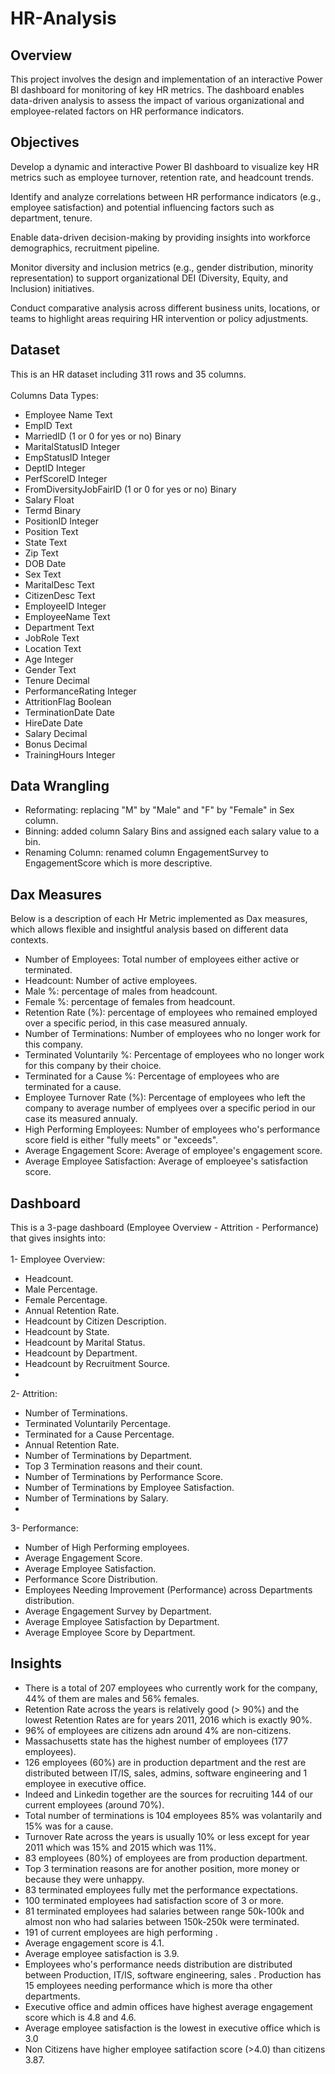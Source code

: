 # HR-Analysis

## Overview
This project involves the design and implementation of an interactive Power BI dashboard for monitoring of key HR metrics. The dashboard enables data-driven analysis to assess the impact of various organizational and employee-related factors on HR performance indicators.
## Objectives
Develop a dynamic and interactive Power BI dashboard to visualize key HR metrics such as employee turnover, retention rate, and headcount trends.

Identify and analyze correlations between HR performance indicators (e.g., employee satisfaction) and potential influencing factors such as department, tenure.

Enable data-driven decision-making by providing insights into workforce demographics, recruitment pipeline.

Monitor diversity and inclusion metrics (e.g., gender distribution, minority representation) to support organizational DEI (Diversity, Equity, and Inclusion) initiatives.

Conduct comparative analysis across different business units, locations, or teams to highlight areas requiring HR intervention or policy adjustments.

## Dataset
This is an HR dataset including 311 rows and 35 columns.</br>
</br>
Columns Data Types:
- Employee Name	Text
- EmpID	Text
- MarriedID (1 or 0 for yes or no)	Binary
- MaritalStatusID	Integer
- EmpStatusID	Integer
- DeptID Integer
- PerfScoreID Integer
- FromDiversityJobFairID (1 or 0 for yes or no)	Binary
- Salary	Float
- Termd	Binary
- PositionID Integer
- Position	Text
- State	Text
- Zip	Text
- DOB	Date
- Sex Text
- MaritalDesc	Text
- CitizenDesc	Text
- EmployeeID	Integer
- EmployeeName	Text
- Department	Text
- JobRole	Text
- Location	Text
- Age	Integer
- Gender	Text
- Tenure	Decimal
- PerformanceRating	Integer
- AttritionFlag	Boolean
- TerminationDate	Date
- HireDate	Date
- Salary	Decimal
- Bonus	Decimal
- TrainingHours	Integer
## Data Wrangling
- Reformating: replacing "M" by "Male" and "F" by "Female" in Sex column.
- Binning: added column Salary Bins and assigned each salary value to a bin.
- Renaming Column: renamed column EngagementSurvey to EngagementScore which is more descriptive.
## Dax Measures
Below is a description of each Hr Metric implemented as Dax measures, which allows flexible and insightful analysis based on different data contexts. 
- Number of Employees: Total number of employees either active or terminated.
- Headcount: Number of active employees.
- Male %: percentage of males from headcount.
- Female %: percentage of females from headcount.
- Retention Rate (%): percentage of employees who remained employed over a specific period, in this case measured annualy.
- Number of Terminations: Number of employees who no longer work for this company.
- Terminated Voluntarily %: Percentage of employees who no longer work for this company by their choice.
- Terminated for a Cause %: Percentage of employees who are terminated for a cause.
- Employee Turnover Rate (%): Percentage of employees who left the company to average number of emplyees over a specific period in our case its measured annualy.
- High Performing Employees: Number of employees who's performance score field is either "fully meets" or "exceeds".
- Average Engagement Score: Average of employee's engagement score.
- Average Employee Satisfaction: Average of emploeyee's satisfaction score.
## Dashboard
This is a 3-page dashboard (Employee Overview - Attrition - Performance) that gives insights into:</br>
</br>
1- Employee Overview:
- Headcount.
- Male Percentage.
- Female Percentage.
- Annual Retention Rate.
- Headcount by Citizen Description.
- Headcount by State.
- Headcount by Marital Status.
- Headcount by Department.
- Headcount by Recruitment Source.
- 
2- Attrition:
- Number of Terminations.
- Terminated Voluntarily Percentage.
- Terminated for a Cause Percentage.
- Annual Retention Rate.
- Number of Terminations by Department.
- Top 3 Termination reasons and their count.
- Number of Terminations by Performance Score.
- Number of Terminations by Employee Satisfaction.
- Number of Terminations by Salary.
-
3- Performance:
- Number of High Performing employees.
- Average Engagement Score.
- Average Employee Satisfaction.
- Performance Score Distribution.
- Employees Needing Improvement (Performance) across Departments distribution.
- Average Engagement Survey by Department.
- Average Employee Satisfaction by Department.
- Average Employee Score by Department.
## Insights
- There is a total of 207 employees who currently work for the company, 44% of them are males and 56% females.
- Retention Rate across the years is relatively good (> 90%) and the lowest Retention Rates are for years 2011, 2016 which is exactly 90%.
- 96% of employees are citizens adn around 4% are non-citizens.
- Massachusetts state has the highest number of employees (177 employees).
- 126 employees (60%) are in production department and the rest are distributed between IT/IS, sales, admins, software engineering and 1 employee in executive office.
- Indeed and Linkedin together are the sources for recruiting 144 of our current employees (around 70%).
- Total number of terminations is 104 employees 85% was volantarily and 15% was for a cause.
- Turnover Rate across the years is usually 10% or less except for year 2011 which was 15% and 2015 which was 11%.
- 83 employees (80%) of employees are from production department.
- Top 3 termination reasons are for another position, more money or because they were unhappy.
- 83 terminated employees fully met the performance expectations.
- 100 terminated employees had satisfaction score of 3 or more.
- 81 terminated employees had salaries between range 50k-100k and almost non who had salaries between 150k-250k were terminated.
- 191 of current employees are high performing .
- Average engagement score is 4.1.
- Average employee satisfaction is 3.9.
- Employees who's performance needs distribution are distributed between Production, IT/IS, software engineering, sales . Production has 15 employees needing performance which is more tha other departments.
- Executive office and admin offices have highest average engagement score which is 4.8 and 4.6.
- Average employee satisfaction is the lowest in executive office which is 3.0
- Non Citizens have higher employee satifaction score (>4.0) than citizens 3.87.
